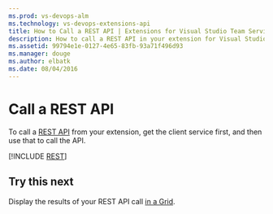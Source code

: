 ```yaml
---
ms.prod: vs-devops-alm
ms.technology: vs-devops-extensions-api
title: How to Call a REST API | Extensions for Visual Studio Team Services
description: How to call a REST API in your extension for Visual Studio Team Services.
ms.assetid: 99794e1e-0127-4e65-83fb-93a71f496d93
ms.manager: douge
ms.author: elbatk
ms.date: 08/04/2016
---
```


# Call a REST API

To call a [REST API](../../../integrate/api/overview.md) from your extension, get the client service first, and then use that to call the API.

[!INCLUDE [REST](../_shared/procedures/call-rest-api-js.md)]

## Try this next

Display the results of your REST API call [in a Grid](./ui-controls/grido.md).